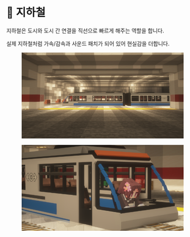 # 🚉 지하철

지하철은 도시와 도시 간 연결을 직선으로 빠르게 해주는 역할을 합니다.&#x20;

실제 지하철처럼 가속/감속과 사운드 패치가 되어 있어 현실감을 더합니다.&#x20;

<figure><img src="../../../../.gitbook/assets/2022-08-15_01.31.17.png" alt=""><figcaption></figcaption></figure>

<figure><img src="../../../../.gitbook/assets/2022-08-15_01.29.29.png" alt=""><figcaption></figcaption></figure>

